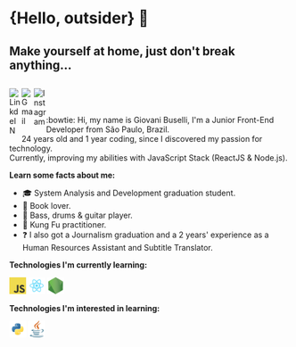 # {Hello, outsider} 👋
## Make yourself at home, just don't break anything...
## <a target="_blank" href="https://www.linkedin.com/in/gibuselli/">
  <img align="left" alt="LinkdeIN" width="22px" src="https://cdn.jsdelivr.net/npm/simple-icons@v3/icons/linkedin.svg" />
</a> <a target="_blank" href="mailto:gibuselli@gmail.com">
  <img align="left" alt="Gmail" width="22px" src="https://cdn.jsdelivr.net/npm/simple-icons@v3/icons/gmail.svg" />
</a> <a target="_blank" href="https://www.instagram.com/gi.buselli//">
  <img align="left" alt="Instagram" width="22px" src="https://cdn.jsdelivr.net/npm/simple-icons@v3/icons/instagram.svg" />
</a> <br><br>

:bowtie: Hi, my name is Giovani Buselli, I'm a Junior Front-End Developer from São Paulo, Brazil.<br>
24 years old and 1 year coding, since I discovered my passion for technology. <br>
Currently, improving my abilities with JavaScript Stack (ReactJS & Node.js).

**Learn some facts about me:**

* :mortar_board: System Analysis and Development graduation student.
* :closed_book: Book lover.
* :guitar: Bass, drums & guitar player.
* :kimono: Kung Fu practitioner.
* :question: I also got a Journalism graduation and a 2 years' experience as a Human Resources Assistant and Subtitle Translator.

**Technologies I'm currently learning:**

<code><img height="30" src="https://raw.githubusercontent.com/github/explore/80688e429a7d4ef2fca1e82350fe8e3517d3494d/topics/javascript/javascript.png"></code> <code><img height="30" src="https://raw.githubusercontent.com/github/explore/80688e429a7d4ef2fca1e82350fe8e3517d3494d/topics/react/react.png"></code> 
<code><img height="30" src="https://raw.githubusercontent.com/github/explore/80688e429a7d4ef2fca1e82350fe8e3517d3494d/topics/nodejs/nodejs.png"></code>

**Technologies I'm interested in learning:**

<code><img height="30" src="https://raw.githubusercontent.com/github/explore/80688e429a7d4ef2fca1e82350fe8e3517d3494d/topics/python/python.png"></code>
<code><img height="30" src="https://raw.githubusercontent.com/github/explore/80688e429a7d4ef2fca1e82350fe8e3517d3494d/topics/java/java.png"></code> 

<!--
**gibuselli/gibuselli** is a ✨ _special_ ✨ repository because its `README.md` (this file) appears on your GitHub profile.




